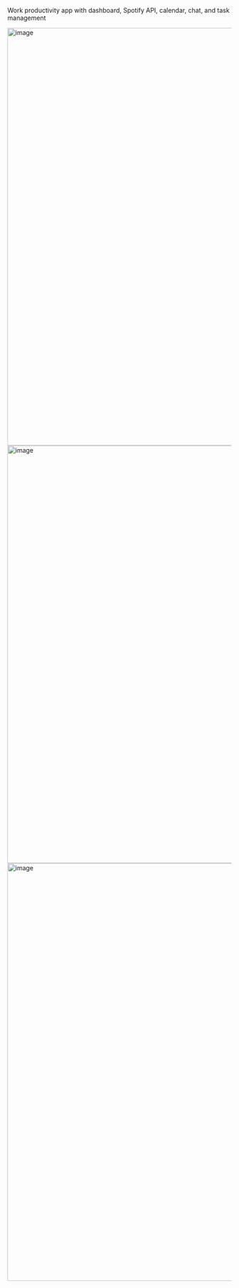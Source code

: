 Work productivity app with dashboard, Spotify API, calendar, chat, and task management

<img width="936" alt="image" src="https://github.com/Felipe-Razzini/Remotz/assets/147338453/5ffc085a-186b-4823-aa19-38b98124ecb1">


<img width="936" alt="image" src="https://github.com/Felipe-Razzini/Remotz/assets/147338453/753dd126-ed4e-4864-9730-1edbc60434c2">


<img width="936" alt="image" src="https://github.com/Felipe-Razzini/Remotz/assets/147338453/bc9b6b81-831b-445c-819b-753de5d5c381">
